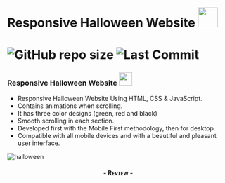 # Responsive Halloween Website <img src="https://emojipedia-us.s3.dualstack.us-west-1.amazonaws.com/thumbs/120/facebook/304/jack-o-lantern_1f383.png" width="45px"> 
# ![GitHub repo size](https://img.shields.io/github/repo-size/WKRPrabashwara/Halloween?label=Repo%20Size) ![Last Commit](https://img.shields.io/github/last-commit/WKRPrabashwara/Halloween?color=red&label=Last%20commit&logo=damantha&logoColor=green)
### Responsive Halloween Website  <img src="https://emojipedia-us.s3.dualstack.us-west-1.amazonaws.com/thumbs/120/facebook/304/jack-o-lantern_1f383.png" width="30px">

- Responsive Halloween Website Using HTML, CSS & JavaScript.
- Contains animations when scrolling.
- It has three color designs (green, red and black)
- Smooth scrolling in each section.
- Developed first with the Mobile First methodology, then for desktop.
- Compatible with all mobile devices and with a beautiful and pleasant user interface.

![halloween](/preview.png)
<h4 align="center">- Rᴇᴠɪᴇᴡ -<h4>
  
#
